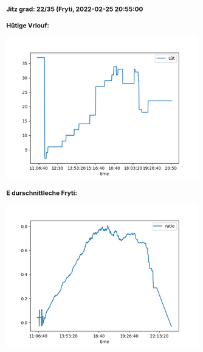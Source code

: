 ### Jitz grad: 22/35 (Fryti, 2022-02-25 20:55:00

### Hütige Vrlouf:
![Graph](Today.png)

### E durschnittleche Fryti:
![Graph](Fryti.png)